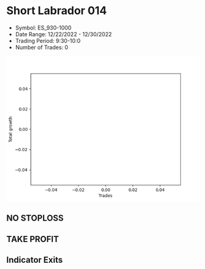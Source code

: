 # Short Labrador 014 
- Symbol: ES_930-1000
- Date Range: 12/22/2022 - 12/30/2022
- Trading Period: 9:30-10:0
- Number of Trades: 0

![Plot](ShortLabrador014ES_930-1000.png)
## NO STOPLOSS














## TAKE PROFIT











## Indicator Exits

